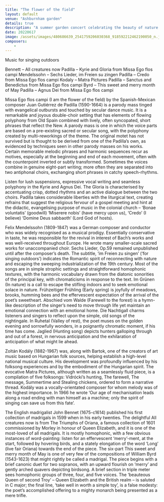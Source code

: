 ```yaml
---
title: "The flower of the field"
layout: default
venue: "Ashburnham garden"
details: true
description: "A summer garden concert celebrating the beauty of nature and the transient nature of life through choral music."
date: 20220617
image: /assets/images/480686639_2541759206030368_918592212462190050_n.jpg
composers:
    - 
---
```


Music for singing outdoors

Bennett – All creatures now
Padilla – Kyrie and Gloria from Missa Ego flos campi
Mendelssohn – Sechs Lieder, im Freien su zingen
Padilla – Credo from Missa Ego flos campi
Kodaly – Matra Pictures
Padilla – Sanctus and Benedictus from Missa Ego flos campi
Byrd – This sweet and merry month of May
Padilla – Agnus Dei from Missa Ego flos campi

Missa Ego flos campi (I am the flower of the field) by the Spanish-Mexican composer Juan Gutiérrez de Padilla (1590-1664) is a parody mass tinged with evangelical outbursts and touched by secular dance music. It is a remarkable and joyous double-choir setting that has elements of flowing polyphony from Old Spain combined with lively, often syncopated, short phrases that reflect the New. A parody mass is one in which the voice parts are based on a pre-existing sacred or secular song, with the polyphony created by multi-reworkings of the theme. The original motet has not survived but is thought to be derived from one of the Padilla’s own, as evidenced by techniques seen in other parody masses on his works. Certain memorable melodic phrases and harmonic sequences recur as motives, especially at the beginning and end of each movement, often with the counterpoint inverted or subtly transformed. Sometimes the voices combine in genuine eight-part writing; more often they are separated into two antiphonal choirs, exchanging short phrases in catchy speech-rhythms.

Listen for lush suspensions, expressive vocal writing and seamless polyphony in the Kyrie and Agnus Dei. The Gloria is characterised by accentuating crisp, dotted rhythms and an active dialogue between the two choirs. Padilla takes considerable liberties with the liturgical text, creating refrains that suggest the religious fervour of a gospel meeting and hint at the didactic, evangelising purpose of music in the colonial church – ‘Bonae voluntatis’ (goodwill) ‘Miserere nobis’ (have mercy upon us), ‘Credo’ (I believe) ‘Domine Deus sabbaoth’ (Lord God of hosts).

Felix Mendelssohn (1809-1847) was a German composer and conductor who was widely recognised as a musical prodigy. Essentially conservative in taste, he was responsible for the revival in interest of Bach’s works and was well-received throughout Europe. He wrote many smaller-scale sacred works for unaccompanied choir. Sechs Lieder, Op.59 remained unpublished until after the composer’s death. The subtitle, ‘im Freien zu singen’ (‘for singing outdoors’) indicates the Romantic spirit of reconnecting with nature and escaping the sweeping industrialization of the 19th century. Most of the songs are in simple strophic settings and straightforward homophonic textures, with the harmonic vocabulary drawn from the diatonic sonorities of the principal key, with chromaticisms in response to the text. Im Grünen (In nature) is a call to escape the stifling indoors and to seek emotional solace in nature. Frühzeitiger Frühling (Early spring) is joyfully of meadows, brooks, humming bees and the effervescent expectation of the arrival of the poet’s sweetheart. Abschied vom Walde (Farewell to the forest) is a hymn-like description of the singer’s need to move through life yet maintain an emotional connection with an emotional home. Die Nachtigall charms listeners and singers to reflect upon the simple, old songs of the nightingale. In Ruhetal (Valley of rest), the poet muses on the golden evening and sorrowfully wonders, in a poignantly chromatic moment, if his time has come. Jaglied (Hunting song) depicts hunters galloping through and out of a forest, in nervous anticipation and the exhilaration of anticipation of what might lie ahead.

Zoltán Kodály (1882-1967) was, along with Bartok, one of the creators of art music based on Hungarian folk sources, helping establish a high-level national musical culture. His development was profoundly influenced by his folksong experiences and by the embodiment of the Hungarian spirit. The evocative Matra Pictures, although written as a seamlessly fluid piece, is a compilation of five folksongs: Vidrócki’s hunting, The farewell, The message, Summertime and Stealing chickens, ordered to form a narrative thread. Kodály was a vocally-orientated composer for whom melody was of the highest importance. In 1966 he wrote ‘Our age of mechanisation leads along a road ending with man himself as a machine; only the spirit of singing can save us from this fate’.

The English madrigalist John Bennet (1675-c1614) published his first collection of madrigals in 1599 when in his early twenties. The delightful All creatures now is from The Triumphs of Oriana, a famous collection of 1601 commissioned by Morley in honour of Queen Elizabeth, and it is one of the most-loved of all madrigals. It is mostly homophonic, with a few obvious instances of word-painting: listen for an effervescent ‘merry’-ment, at the start, followed by hovering birds, and a stately elongation of the word ‘Long’ (live fair Oriana) towards the end of the piece. The six-part This sweet and merry month of May is one of very few of the compositions of William Byrd (1543-1623) that might rightly be called a madrigal. The piece begins with a brief canonic duet for two sopranos, with an upward flourish on ‘merry’ and gently arched quavers depicting birdsong. A brief section in triple meter sees homophonic groups of three, four, and five voices. The ‘beauteous Queen of second Troy’ – Queen Elizabeth and the British realm – is saluted in C major; the final line, ‘take well in worth a simple toy’, is a false modesty: the poet’s accomplished offering to a mighty monarch being presented as a mere trifle.
